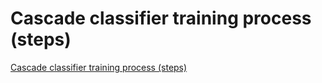 # Cascade classifier training process (steps)
[Cascade classifier training process (steps)](https://aiwithcloud.com/2022/09/15/cascade_classifier_training_process_steps/)